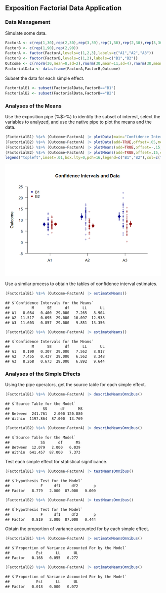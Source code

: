 
## Exposition Factorial Data Application

### Data Management

Simulate some data.

```r
FactorA <- c(rep(1,30),rep(2,30),rep(3,30),rep(1,30),rep(2,30),rep(3,30))
FactorB <- c(rep(1,90),rep(2,90))
FactorA <- factor(FactorA,levels=c(1,2,3),labels=c("A1","A2","A3"))
FactorB <- factor(FactorB,levels=c(1,2),labels=c("B1","B2"))
Outcome <- c(rnorm(30,mean=8,sd=2),rnorm(30,mean=11,sd=4),rnorm(30,mean=12,sd=4),rnorm(30,mean=8,sd=2),rnorm(30,mean=8,sd=3),rnorm(30,mean=7,sd=4))
FactorialData <- data.frame(FactorA,FactorB,Outcome)
```
Subset the data for each simple effect.

```r
FactorialB1 <- subset(FactorialData,FactorB=="B1")
FactorialB2 <- subset(FactorialData,FactorB=="B2")
```

### Analyses of the Means

Use the exposition pipe (%$>%) to identify the subset of interest, select the variables to analyzed, and use the native pipe to plot the means and the data.

```r
(FactorialB1) %$>% (Outcome~FactorA) |> plotData(main="Confidence Intervals and Data",ylim=c(-5,25),offset=-.05,method="overplot",col="darkblue")
(FactorialB2) %$>% (Outcome~FactorA) |> plotData(add=TRUE,offset=.05,method="overplot",col="darkred")
(FactorialB1) %$>% (Outcome~FactorA) |> plotMeans(add=TRUE,offset=-.15,col="darkblue",values=FALSE)
(FactorialB2) %$>% (Outcome~FactorA) |> plotMeans(add=TRUE,offset=.15,col="darkred",values=FALSE)
legend("topleft",inset=.01,box.lty=0,pch=16,legend=c("B1","B2"),col=c("darkblue","darkred"))
```

![](figures/Exposition-Factorial-1.png)<!-- -->

Use a similar process to obtain the tables of confidence interval estimates.

```r
(FactorialB1) %$>% (Outcome~FactorA) |> estimateMeans()
```

```
## $`Confidence Intervals for the Means`
##          M      SE      df      LL      UL
## A1   8.084   0.400  29.000   7.265   8.904
## A2  11.517   0.695  29.000  10.097  12.938
## A3  11.603   0.857  29.000   9.851  13.356
```

```r
(FactorialB2) %$>% (Outcome~FactorA) |> estimateMeans()
```

```
## $`Confidence Intervals for the Means`
##          M      SE      df      LL      UL
## A1   8.190   0.307  29.000   7.562   8.817
## A2   7.455   0.437  29.000   6.562   8.348
## A3   8.268   0.673  29.000   6.892   9.644
```
### Analyses of the Simple Effects

Using the pipe operators, get the source table for each simple effect.

```r
(FactorialB1) %$>% (Outcome~FactorA) |> describeMeansOmnibus()
```

```
## $`Source Table for the Model`
##               SS      df      MS
## Between  241.761   2.000 120.880
## Within  1197.864  87.000  13.769
```

```r
(FactorialB2) %$>% (Outcome~FactorA) |> describeMeansOmnibus()
```

```
## $`Source Table for the Model`
##              SS      df      MS
## Between  12.079   2.000   6.039
## Within  641.457  87.000   7.373
```
Test each simple effect for statistical significance.

```r
(FactorialB1) %$>% (Outcome~FactorA) |> testMeansOmnibus()
```

```
## $`Hypothesis Test for the Model`
##              F     df1     df2       p
## Factor   8.779   2.000  87.000   0.000
```

```r
(FactorialB2) %$>% (Outcome~FactorA) |> testMeansOmnibus()
```

```
## $`Hypothesis Test for the Model`
##              F     df1     df2       p
## Factor   0.819   2.000  87.000   0.444
```
Obtain the proportion of variance accounted for by each simple effect.

```r
(FactorialB1) %$>% (Outcome~FactorA) |> estimateMeansOmnibus()
```

```
## $`Proportion of Variance Accounted For by the Model`
##            Est      LL      UL
## Factor   0.168   0.055   0.272
```

```r
(FactorialB2) %$>% (Outcome~FactorA) |> estimateMeansOmnibus()
```

```
## $`Proportion of Variance Accounted For by the Model`
##            Est      LL      UL
## Factor   0.018   0.000   0.072
```
